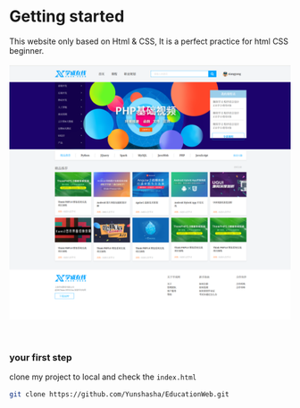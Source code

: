 # Getting started
This website only based on Html &amp; CSS, It is a perfect practice for html CSS beginner.
<br/>
<br/>
![homeui](https://github.com/Yunshasha/EducationWeb/blob/master/EductionWeb/images/ui.png)

<br/>

### your first step

clone my project to local and check the  ```index.html```

```bash
git clone https://github.com/Yunshasha/EducationWeb.git
```
